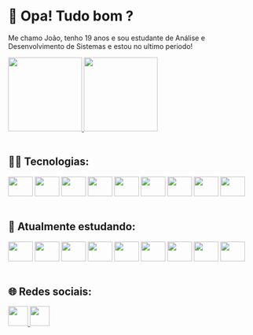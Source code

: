 <div >
  <h1>👋 Opa! Tudo bom ?</h1>
  <p>Me chamo João, tenho 19 anos e sou estudante de Análise e Desenvolvimento de Sistemas e estou no ultimo periodo!</p>
  <a  href="[https://github.com/thalesluiz45](https://github.com/JoaoVilaruel)">
    <img height="150em" src="https://github-readme-stats.vercel.app/api?username=JoaoVilaruel&show_icons=true&theme=radical">
    <img height="150em" src="https://github-readme-stats.vercel.app/api/top-langs/?username=JoaoVilaruel&layout=compact&theme=radical">
  </a>
</div>

<br>

<div >
  <h2>👨‍💻 Tecnologias:</h2>
  <img height="40" width="50" src="https://cdn.jsdelivr.net/gh/devicons/devicon/icons/html5/html5-plain.svg" />  
  <img height="40" width="50" src="https://cdn.jsdelivr.net/gh/devicons/devicon/icons/javascript/javascript-plain.svg" />
  <img height="40" width="50" src="https://cdn.jsdelivr.net/gh/devicons/devicon@latest/icons/java/java-original.svg" />
  <img height="40" width="50" src="https://cdn.jsdelivr.net/gh/devicons/devicon@latest/icons/c/c-original.svg" />
  <img height="40" width="50" src="https://cdn.jsdelivr.net/gh/devicons/devicon@latest/icons/php/php-original.svg" />
  <img height="40" width="50" src="https://cdn.jsdelivr.net/gh/devicons/devicon@latest/icons/csharp/csharp-original.svg" />
  <img height="40" width="50" src="https://cdn.jsdelivr.net/gh/devicons/devicon@latest/icons/react/react-original.svg" />  
  <img height="40" width="50" src="https://cdn.jsdelivr.net/gh/devicons/devicon@latest/icons/typescript/typescript-original.svg" />
  <img height="40" width="50" src="https://cdn.jsdelivr.net/gh/devicons/devicon/icons/css3/css3-plain.svg" />
</div>

<br>

<div >
  <h2>📘 Atualmente estudando:</h2>
  <img height="40" width="50" src="https://cdn.jsdelivr.net/gh/devicons/devicon/icons/html5/html5-plain.svg" />  
  <img height="40" width="50" src="https://cdn.jsdelivr.net/gh/devicons/devicon/icons/javascript/javascript-plain.svg" />
  <img height="40" width="50" src="https://cdn.jsdelivr.net/gh/devicons/devicon@latest/icons/java/java-original.svg" />
  <img height="40" width="50" src="https://cdn.jsdelivr.net/gh/devicons/devicon@latest/icons/c/c-original.svg" />
  <img height="40" width="50" src="https://cdn.jsdelivr.net/gh/devicons/devicon@latest/icons/php/php-original.svg" />
  <img height="40" width="50" src="https://cdn.jsdelivr.net/gh/devicons/devicon@latest/icons/csharp/csharp-original.svg" />
  <img height="40" width="50" src="https://cdn.jsdelivr.net/gh/devicons/devicon@latest/icons/react/react-original.svg" />  
  <img height="40" width="50" src="https://cdn.jsdelivr.net/gh/devicons/devicon@latest/icons/typescript/typescript-original.svg" />
  <img height="40" width="50" src="https://cdn.jsdelivr.net/gh/devicons/devicon/icons/css3/css3-plain.svg" />
</div>

<br>

<div >
  <h2>🌐 Redes sociais:</h2>

  <a href="https://www.linkedin.com/in/joaovilaruel/" target="_blank"> <img height="40" width="40" src="https://i.imgur.com/vwaczp6.png" alt="" /> </a>
  <a href="https://www.instagram.com/joao_.alex/" target="_blank"> <img height="40" width="40" src="https://i.imgur.com/b1yuENP.png" alt=""></a>
</div>
